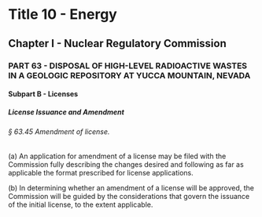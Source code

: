
# Title 10 - Energy
## Chapter I - Nuclear Regulatory Commission
### PART 63 - DISPOSAL OF HIGH-LEVEL RADIOACTIVE WASTES IN A GEOLOGIC REPOSITORY AT YUCCA MOUNTAIN, NEVADA
#### Subpart B - Licenses
##### License Issuance and Amendment
###### § 63.45 Amendment of license.

(a) An application for amendment of a license may be filed with the Commission fully describing the changes desired and following as far as applicable the format prescribed for license applications.

(b) In determining whether an amendment of a license will be approved, the Commission will be guided by the considerations that govern the issuance of the initial license, to the extent applicable.
